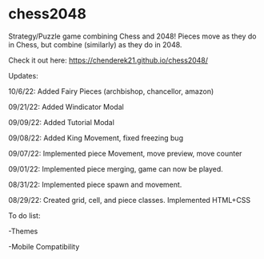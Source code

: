 # chess2048
Strategy/Puzzle game combining Chess and 2048! Pieces move as they do in Chess, but combine (similarly) as they do in 2048.

Check it out here: https://chenderek21.github.io/chess2048/

Updates:

10/6/22: Added Fairy Pieces (archbishop, chancellor, amazon)

09/21/22: Added Windicator Modal

09/09/22: Added Tutorial Modal

09/08/22: Added King Movement, fixed freezing bug

09/07/22: Implemented piece Movement, move preview, move counter

09/01/22: Implemented piece merging, game can now be played. 

08/31/22: Implemented piece spawn and movement.

08/29/22: Created grid, cell, and piece classes. Implemented HTML+CSS

To do list: 

-Themes

-Mobile Compatibility
